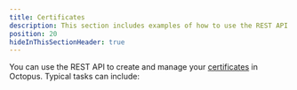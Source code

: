 ```yaml
---
title: Certificates
description: This section includes examples of how to use the REST API to create and manage certificates in Octopus.
position: 20
hideInThisSectionHeader: true
---
```


You can use the REST API to create and manage your [certificates](/docs/deployment-examples/certificates/index.md) in Octopus. Typical tasks can include:
